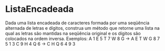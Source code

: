 # ListaEncadeada
Dada uma lista encadeada de caracteres formada por uma seqüência alternada de letras e dígitos, construa um método que retorne uma lista na qual as letras são mantidas na seqüência original e os dígitos são colocados na ordem inversa.     Exemplos:  A 1 E 5 T 7 W 8 G -> A E T W G 8 7 5 1  3 C 9 H 4 Q 6 -> C H Q 6 4 9 3
